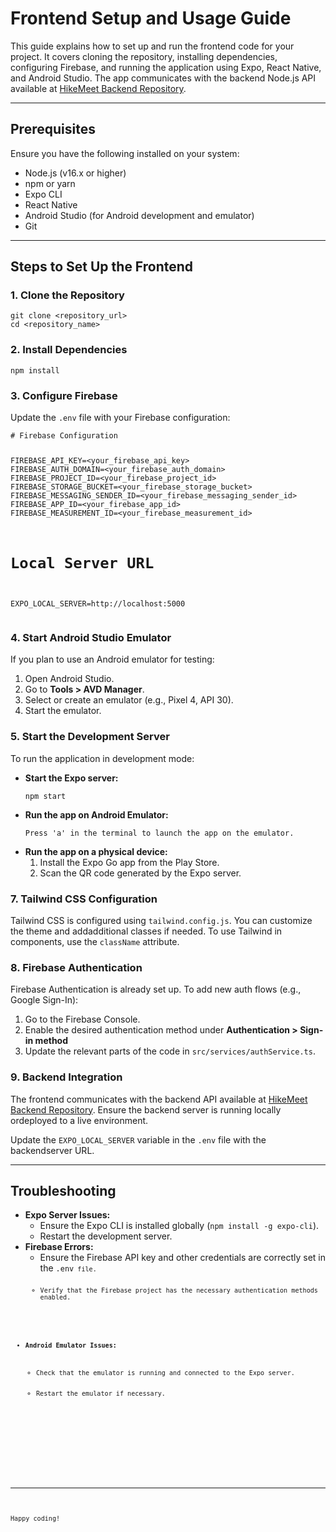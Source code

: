 <!DOCTYPE html>
<html lang="en">
<head>
    <meta charset="UTF-8">
    <meta name="viewport" content="width=device-width, initial-scale=1.0">    
</head>
<body>    <h1>Frontend Setup and Usage Guide</h1>
    <p>This guide explains how to set up and run the frontend code for your project. It covers cloning the repository, installing dependencies, configuring Firebase, and running the application using Expo, React Native, and Android Studio. The app communicates with the backend Node.js API available at <a href="https://github.com/HikeMeet/HikeMeet-Backend.git">HikeMeet Backend Repository</a>.</p>
    <hr>
    <div class="section">        <h2>Prerequisites</h2>        <p>Ensure you have the following installed on your system:</p>        <ul>            <li>Node.js (v16.x or higher)</li>            <li>npm or yarn</li>            <li>Expo CLI</li>            <li>React Native</li>            <li>Android Studio (for Android development and emulator)</li>            <li>Git</li>        </ul>    </div>
    <hr>
    <div class="section">        <h2>Steps to Set Up the Frontend</h2>
        <h3>1. Clone the Repository</h3>        <pre><code>git clone &lt;repository_url&gt;
cd &lt;repository_name&gt;</code></pre>
        <h3>2. Install Dependencies</h3>        <pre><code>npm install</code></pre>
        <h3>3. Configure Firebase</h3>        <p>Update the <code>.env</code> file with your Firebase configuration:</p>        <pre><code># Firebase Configuration

FIREBASE_API_KEY=&lt;your_firebase_api_key&gt;
FIREBASE_AUTH_DOMAIN=&lt;your_firebase_auth_domain&gt;
FIREBASE_PROJECT_ID=&lt;your_firebase_project_id&gt;
FIREBASE_STORAGE_BUCKET=&lt;your_firebase_storage_bucket&gt;
FIREBASE_MESSAGING_SENDER_ID=&lt;your_firebase_messaging_sender_id&gt;
FIREBASE_APP_ID=&lt;your_firebase_app_id&gt;
FIREBASE_MEASUREMENT_ID=&lt;your_firebase_measurement_id&gt;

# Local Server URL

EXPO_LOCAL_SERVER=http://localhost:5000</code></pre>

<h3>4. Start Android Studio Emulator</h3> <p>If you plan to use an Android emulator for testing:</p> <ol> <li>Open Android Studio.</li> <li>Go to <strong>Tools &gt; AVD Manager</strong>.</li> <li>Select or create an emulator (e.g., Pixel 4, API 30).</li> <li>Start the emulator.</li> </ol>
<h3>5. Start the Development Server</h3> <p>To run the application in development mode:</p> <ul> <li><strong>Start the Expo server:</strong> <pre><code>npm start</code></pre> </li> <li><strong>Run the app on Android Emulator:</strong> <pre><code>Press 'a' in the terminal to launch the app on the emulator.</code></pre> </li> <li><strong>Run the app on a physical device:</strong> <ol> <li>Install the Expo Go app from the Play Store.</li> <li>Scan the QR code generated by the Expo server.</li> </ol> </li> </ul>

  <h3>7. Tailwind CSS Configuration</h3>
  <p>Tailwind CSS is configured using <code>tailwind.config.js</code>. You can customize the theme and addadditional classes if needed. To use Tailwind in components, use the <code>className</code> attribute.</p>

  <h3>8. Firebase Authentication</h3>
  <p>Firebase Authentication is already set up. To add new auth flows (e.g., Google Sign-In):</p>
  <ol>
      <li>Go to the Firebase Console.</li>
      <li>Enable the desired authentication method under <strong>Authentication &gt; Sign-in method</strong></li>
      <li>Update the relevant parts of the code in <code>src/services/authService.ts</code>.</li>
  </ol>

  <h3>9. Backend Integration</h3>
  <p>The frontend communicates with the backend API available at <a href="https://github.com/HikeMeetHikeMeet-Backend.git">HikeMeet Backend Repository</a>. Ensure the backend server is running locally ordeployed to a live environment.</p>
  <p>Update the <code>EXPO_LOCAL_SERVER</code> variable in the <code>.env</code> file with the backendserver URL.</p>  </div>

   <hr>
   <div class="section">
       <h2>Troubleshooting</h2>
       <ul>
           <li><strong>Expo Server Issues:</strong>
               <ul>
                   <li>Ensure the Expo CLI is installed globally (<code>npm install -g expo-cli</code>).</li>
                   <li>Restart the development server.</li>
               </ul>
           </li>
           <li><strong>Firebase Errors:</strong>
               <ul>
                   <li>Ensure the Firebase API key and other credentials are correctly set in the <code>.env<code> file.</li>
                   <li>Verify that the Firebase project has the necessary authentication methods enabled.</li>
               </ul>
           </li>
           <li><strong>Android Emulator Issues:</strong>
               <ul>
                   <li>Check that the emulator is running and connected to the Expo server.</li>
                   <li>Restart the emulator if necessary.</li>
               </ul>
           </li>
       </ul>
   </div>

  <hr>
  <p>Happy coding!</p>

</body>
</html>
